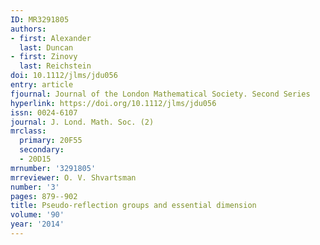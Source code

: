 ```yaml
---
ID: MR3291805
authors:
- first: Alexander
  last: Duncan
- first: Zinovy
  last: Reichstein
doi: 10.1112/jlms/jdu056
entry: article
fjournal: Journal of the London Mathematical Society. Second Series
hyperlink: https://doi.org/10.1112/jlms/jdu056
issn: 0024-6107
journal: J. Lond. Math. Soc. (2)
mrclass:
  primary: 20F55
  secondary:
  - 20D15
mrnumber: '3291805'
mrreviewer: O. V. Shvartsman
number: '3'
pages: 879--902
title: Pseudo-reflection groups and essential dimension
volume: '90'
year: '2014'
---
```

